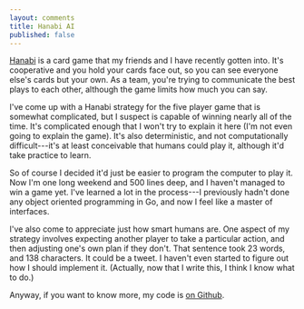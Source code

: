 ```yaml
---
layout: comments
title: Hanabi AI
published: false
---
```


[Hanabi][ha] is a card game that my friends and I have recently gotten into.
It's cooperative and you hold your cards face out, so you can see everyone
else's cards but your own. As a team, you're trying to communicate the best
plays to each other, although the game limits how much you can say.

I've come up with a Hanabi strategy for the five player game that is somewhat
complicated, but I suspect is capable of winning nearly all of the time. It's
complicated enough that I won't try to explain it here (I'm not even going to
explain the game). It's also deterministic, and not computationally
difficult---it's at least conceivable that humans could play it, although it'd
take practice to learn.

So of course I decided it'd just be easier to program the computer to play it.
Now I'm one long weekend and 500 lines deep, and I haven't managed to win a game
yet. I've learned a lot in the process---I previously hadn't done any object
oriented programming in Go, and now I feel like a master of interfaces.

I've also come to appreciate just how smart humans are. One aspect of my
strategy involves expecting another player to take a particular action, and then
adjusting one's own plan if they don't. That sentence took 23 words, and 138
characters. It could be a tweet. I haven't even started to figure out how I
should implement it. (Actually, now that I write this, I think I know what to
do.)

Anyway, if you want to know more, my code is [on Github][gh].

[ha]: http://www.amazon.com/dp/B00CYQ9Q76?tag=stechschulten-20
[gh]: https://github.com/JStech/hanabi-ai
